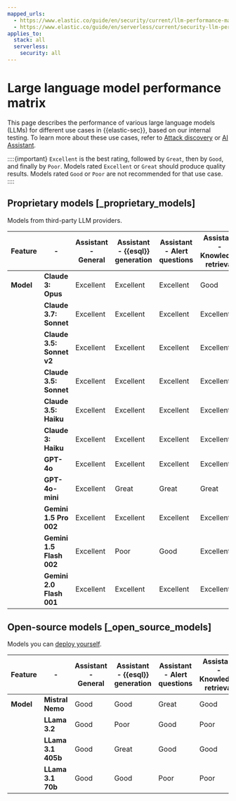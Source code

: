 ```yaml
---
mapped_urls:
  - https://www.elastic.co/guide/en/security/current/llm-performance-matrix.html
  - https://www.elastic.co/guide/en/serverless/current/security-llm-performance-matrix.html
applies_to:
  stack: all
  serverless:
    security: all
---
```


# Large language model performance matrix

This page describes the performance of various large language models (LLMs) for different use cases in {{elastic-sec}}, based on our internal testing. To learn more about these use cases, refer to [Attack discovery](/solutions/security/ai/attack-discovery.md) or [AI Assistant](/solutions/security/ai/ai-assistant.md).

::::{important}
`Excellent` is the best rating, followed by `Great`, then by `Good`, and finally by `Poor`. Models rated `Excellent` or `Great` should produce quality results. Models rated `Good` or `Poor` are not recommended for that use case.
::::



## Proprietary models [_proprietary_models]

Models from third-party LLM providers.

| **Feature** | - | **Assistant - General** | **Assistant - {{esql}} generation** | **Assistant - Alert questions** | **Assistant - Knowledge retrieval** | **Attack Discovery** | **AI-powered SIEM migration** |
| --- | --- | --- | --- | --- | --- | --- | --- |
| **Model** | **Claude 3: Opus** | Excellent | Excellent | Excellent | Good      | Great     | Good
|  | **Claude 3.7: Sonnet**      | Excellent | Excellent | Excellent | Excellent | Excellent | Excellent
|  | **Claude 3.5: Sonnet v2**   | Excellent | Excellent | Excellent | Excellent | Great     | Excellent
|  | **Claude 3.5: Sonnet**      | Excellent | Excellent | Excellent | Excellent | Excellent | Excellent
|  | **Claude 3.5: Haiku**       | Excellent | Excellent | Excellent | Excellent | Poor      | Poor
|  | **Claude 3: Haiku**         | Excellent | Excellent | Excellent | Excellent | Poor      | Poor
|  | **GPT-4o**                  | Excellent | Excellent | Excellent | Excellent | Great     | Great
|  | **GPT-4o-mini**             | Excellent | Great     | Great     | Great     | Poor      | Good
|  | **Gemini 1.5 Pro 002**      | Excellent | Excellent | Excellent | Excellent | Excellent | Great
|  | **Gemini 1.5 Flash 002**    | Excellent | Poor      | Good      | Excellent | Poor      | Excellent
|  | **Gemini 2.0 Flash 001**    | Excellent | Excellent | Excellent | Excellent | Excellent | Excellent


## Open-source models [_open_source_models]

Models you can [deploy yourself](/solutions/security/ai/connect-to-own-local-llm.md).

| **Feature** | - | **Assistant - General** | **Assistant - {{esql}} generation** | **Assistant - Alert questions** | **Assistant - Knowledge retrieval** | **Attack Discovery** |
| --- | --- | --- | --- | --- | --- | --- |
| **Model** | **Mistral Nemo** | Good | Good | Great | Good | Poor |
|  | **LLama 3.2** | Good | Poor | Good | Poor | Poor |
|  | **LLama 3.1 405b** | Good | Great | Good | Good | Poor |
|  | **LLama 3.1 70b** | Good | Good | Poor | Poor | Poor |
